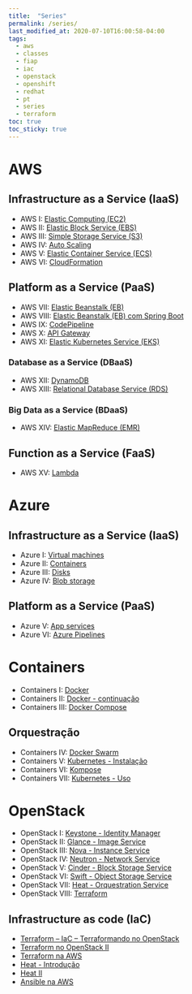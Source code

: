 ```yaml
---
title:  "Series"
permalink: /series/
last_modified_at: 2020-07-10T16:00:58-04:00
tags:
  - aws
  - classes
  - fiap
  - iac
  - openstack
  - openshift
  - redhat
  - pt
  - series
  - terraform
toc: true
toc_sticky: true
---
```



# AWS

## Infrastructure as a Service (IaaS)
- AWS I: [Elastic Computing (EC2)](/aws1-ec2)
- AWS II: [Elastic Block Service (EBS)](/aws2-ebs)
- AWS III: [Simple Storage Service (S3)](/aws3-s3)
- AWS IV: [Auto Scaling](/aws4-autoscaling)
- AWS V: [Elastic Container Service (ECS)](/aws5-ecs)
- AWS VI: [CloudFormation](/aws6-cloudformation)

## Platform as a Service (PaaS)
- AWS VII: [Elastic Beanstalk (EB)](/aws7-eb)
- AWS VIII: [Elastic Beanstalk (EB) com Spring Boot](/aws8-eb-springboot)
- AWS IX: [CodePipeline](/aws9-cp)
- AWS X: [API Gateway](/aws10-apigw)
- AWS XI: [Elastic Kubernetes Service (EKS)](/aws11-eks)

### Database as a Service (DBaaS)
- AWS XII: [DynamoDB](/aws12-dynamodb)
- AWS XIII: [Relational Database Service (RDS)](/aws13-rds)

### Big Data as a Service (BDaaS)
- AWS XIV: [Elastic MapReduce (EMR)](/aws14-emr)

## Function as a Service (FaaS)
- AWS XV: [Lambda](/aws15-lambda)

# Azure

## Infrastructure as a Service (IaaS)
- Azure I: [Virtual machines](/azure1-vm)
- Azure II: [Containers](/azure2-container)
- Azure III: [Disks](/azure3-disk)
- Azure IV: [Blob storage](/azure4-blob)

## Platform as a Service (PaaS)
- Azure V: [App services](/azure5-app)
- Azure VI: [Azure Pipelines](/azure6-pipeline)

# Containers
- Containers I: [Docker](/containers1-docker)
- Containers II: [Docker - continuação](/containers2-docker2)
- Containers III: [Docker Compose](/containers3-docker-compose)

## Orquestração
- Containers IV: [Docker Swarm](/containers4-docker-swarm)
- Containers V: [Kubernetes - Instalação](/containers5-k8s-install)
- Containers VI: [Kompose](/containers6-kompose)
- Containers VII: [Kubernetes - Uso](/containers7-k8s-use)

# OpenStack
- OpenStack I: [Keystone - Identity Manager](/openstack1-keystone)
- OpenStack II: [Glance - Image Service](/openstack2-glance)
- OpenStack III: [Nova - Instance Service](/openstack3-nova)
- OpenStack IV: [Neutron - Network Service](/openstack4-neutron)
- OpenStack V: [Cinder - Block Storage Service](/openstack5-cinder)
- OpenStack VI: [Swift - Object Storage Service](/openstack6-swift)
- OpenStack VII: [Heat - Orquestration Service](/openstack7-heat)
- OpenStack VIII: [Terraform](/openstack8-terraform)

## Infrastructure as code (IaC)
- [Terraform – IaC – Terraformando no OpenStack](/terraformando-openstack)
- [Terraform no OpenStack II](/openstack8-terraform)
- [Terraform na AWS](/iac-terraform-aws)
- [Heat - Introdução](/heat-introducao)
- [Heat II](/openstack7-heat)
- [Ansible na AWS](/iac-ansible-aws)
